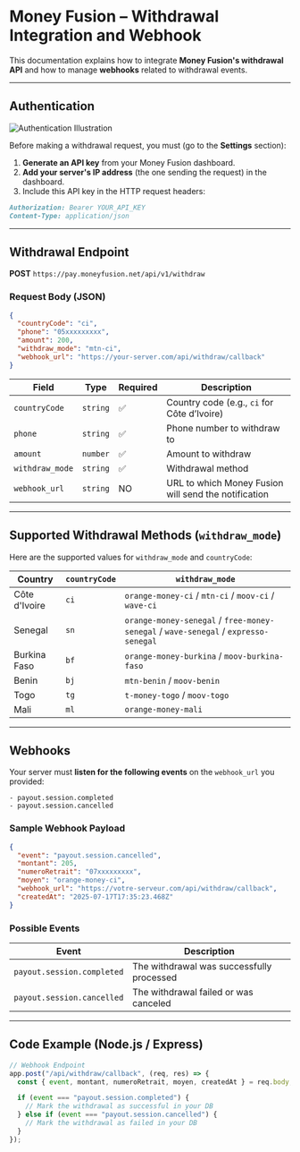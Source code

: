 # Money Fusion – Withdrawal Integration and Webhook

This documentation explains how to integrate **Money Fusion's withdrawal API** and how to manage **webhooks** related to withdrawal events.

---

## Authentication

![Authentication Illustration](https://sc-digital.nyc3.cdn.digitaloceanspaces.com/sc-digital/images/1753185228523-api_key_docs.png)

Before making a withdrawal request, you must (go to the **Settings** section):

1. **Generate an API key** from your Money Fusion dashboard.
2. **Add your server's IP address** (the one sending the request) in the dashboard.
3. Include this API key in the HTTP request headers:

```md
Authorization: Bearer YOUR_API_KEY
Content-Type: application/json
```

---

## Withdrawal Endpoint

**POST** `https://pay.moneyfusion.net/api/v1/withdraw`

### Request Body (JSON)

```json
{
  "countryCode": "ci",
  "phone": "05xxxxxxxxx",
  "amount": 200,
  "withdraw_mode": "mtn-ci",
  "webhook_url": "https://your-server.com/api/withdraw/callback"
}
```

| Field           | Type     | Required | Description                                          |
| --------------- | -------- | -------- | ---------------------------------------------------- |
| `countryCode`   | `string` | ✅       | Country code (e.g., `ci` for Côte d’Ivoire)          |
| `phone`         | `string` | ✅       | Phone number to withdraw to                          |
| `amount`        | `number` | ✅       | Amount to withdraw                                   |
| `withdraw_mode` | `string` | ✅       | Withdrawal method                                    |
| `webhook_url`   | `string` | NO       | URL to which Money Fusion will send the notification |

---

## Supported Withdrawal Methods (`withdraw_mode`)

Here are the supported values for `withdraw_mode` and `countryCode`:

| Country       | `countryCode` | `withdraw_mode`                                                                     |
| ------------- | ------------- | ----------------------------------------------------------------------------------- |
| Côte d'Ivoire | `ci`          | `orange-money-ci` / `mtn-ci` / `moov-ci` / `wave-ci`                                |
| Senegal       | `sn`          | `orange-money-senegal` / `free-money-senegal` / `wave-senegal` / `expresso-senegal` |
| Burkina Faso  | `bf`          | `orange-money-burkina` / `moov-burkina-faso`                                        |
| Benin         | `bj`          | `mtn-benin` / `moov-benin`                                                          |
| Togo          | `tg`          | `t-money-togo` / `moov-togo`                                                        |
| Mali          | `ml`          | `orange-money-mali`                                                                 |

---

## Webhooks

Your server must **listen for the following events** on the `webhook_url` you provided:

```text
- payout.session.completed
- payout.session.cancelled
```

### Sample Webhook Payload

```json
{
  "event": "payout.session.cancelled",
  "montant": 205,
  "numeroRetrait": "07xxxxxxxxx",
  "moyen": "orange-money-ci",
  "webhook_url": "https://votre-serveur.com/api/withdraw/callback",
  "createdAt": "2025-07-17T17:35:23.468Z"
}
```

### Possible Events

| Event                      | Description                               |
| -------------------------- | ----------------------------------------- |
| `payout.session.completed` | The withdrawal was successfully processed |
| `payout.session.cancelled` | The withdrawal failed or was canceled     |

---

## Code Example (Node.js / Express)

```js
// Webhook Endpoint
app.post("/api/withdraw/callback", (req, res) => {
  const { event, montant, numeroRetrait, moyen, createdAt } = req.body;

  if (event === "payout.session.completed") {
    // Mark the withdrawal as successful in your DB
  } else if (event === "payout.session.cancelled") {
    // Mark the withdrawal as failed in your DB
  }
});
```
